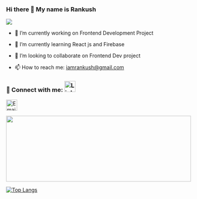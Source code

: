 ### Hi there 👋 My name is Rankush

![](https://komarev.com/ghpvc/?username=iRankush&color=blueviolet)



- 🔭 I’m currently working on Frontend Development Project
- 🌱 I’m currently learning React js and Firebase
- 👯 I’m looking to collaborate on Frontend Dev project

- 📫 How to reach me: iamrankush@gmail.com
### 🤝 Connect with me: <a href="https://www.linkedin.com/in/rankush-280430200/" target="_blank" rel="noopener noreferrer"> <img src="https://cdn.jsdelivr.net/npm/simple-icons@v3/icons/linkedin.svg" alt="Linkedin" height="30" style=""></a>
 <a href="mailto:iamrankush@gmail.com"> <img src="https://cdn.jsdelivr.net/npm/simple-icons@v3/icons/gmail.svg" alt="Email me" height="30" style=""></a>




<img height="180em" width="100%" src="https://github-readme-stats.vercel.app/api?username=iRankush&show_icons=true&hide_border=true&&count_private=true&include_all_commits=true" />

[![Top Langs](https://github-readme-stats.vercel.app/api/top-langs/?username=iRankush&langs_count=6)](https://github.com/iRankush/github-readme-stats)
 


